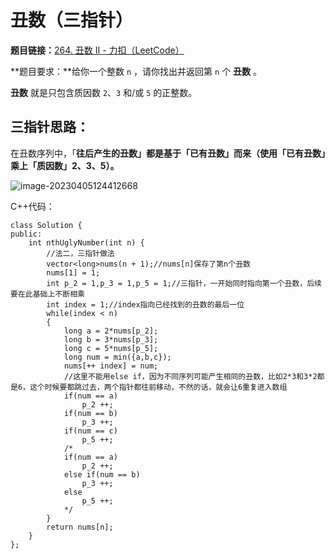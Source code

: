 # 丑数（三指针）

**题目链接：**[264. 丑数 II - 力扣（LeetCode）](https://leetcode.cn/problems/ugly-number-ii/)

**题目要求：**给你一个整数 `n` ，请你找出并返回第 `n` 个 **丑数** 。

**丑数** 就是只包含质因数 `2`、`3` 和/或 `5` 的正整数。

## 三指针思路：

在丑数序列中，「**往后产生的丑数」都是基于「已有丑数」而来（使用「已有丑数」乘上「质因数」2、3、5）。**

![image-20230405124412668](C:\Users\Administrator\AppData\Roaming\Typora\typora-user-images\image-20230405124412668.png)



C++代码：

```
class Solution {
public:
    int nthUglyNumber(int n) {
        //法二，三指针做法
        vector<long>nums(n + 1);//nums[n]保存了第n个丑数
        nums[1] = 1;
        int p_2 = 1,p_3 = 1,p_5 = 1;//三指针，一开始同时指向第一个丑数，后续要在此基础上不断相乘
        int index = 1;//index指向已经找到的丑数的最后一位
        while(index < n)
        {
            long a = 2*nums[p_2];
            long b = 3*nums[p_3];
            long c = 5*nums[p_5];
            long num = min({a,b,c});
            nums[++ index] = num;
            //这里不能用else if，因为不同序列可能产生相同的丑数，比如2*3和3*2都是6，这个时候要都跳过去，两个指针都往前移动，不然的话，就会让6重复进入数组
            if(num == a)
                p_2 ++;
            if(num == b)
                p_3 ++;
            if(num == c)
                p_5 ++;
            /*
            if(num == a)
                p_2 ++;
            else if(num == b)
                p_3 ++;
            else
                p_5 ++;
            */
        }
        return nums[n];
    }
};
```

